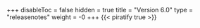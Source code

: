 +++
disableToc = false
hidden = true
title = "Version 6.0"
type = "releasenotes"
weight = -0
+++
{{< piratify true >}}

